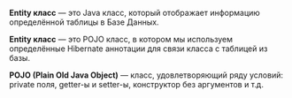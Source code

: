 **Entity класс** — это Java класс, который отображает информацию определённой таблицы в Базе Данных.

**Entity класс** — это POJO класс, в котором мы используем определённые Hibernate аннотации для связи класса с таблицей из базы.

**POJO (Plain Old Java Object)** — класс, удовлетворяющий ряду условий:  
private поля, getter-ы и setter-ы, конструктор без аргументов и т.д.